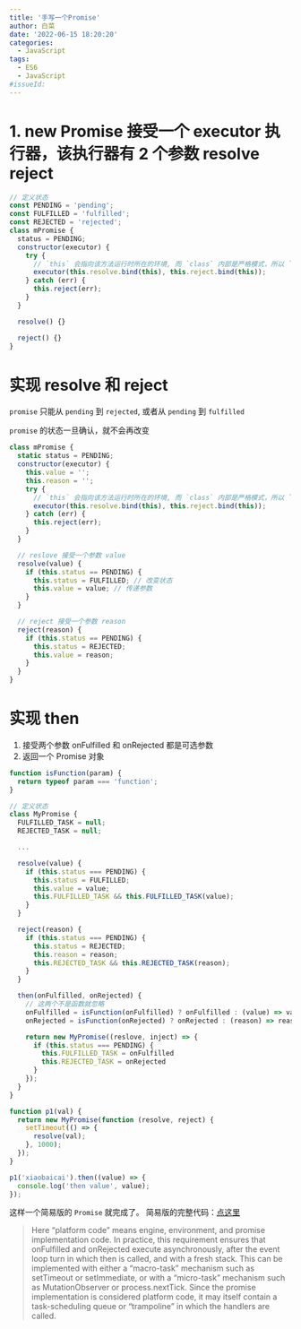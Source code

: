 ```yaml
---
title: '手写一个Promise'
author: 白菜
date: '2022-06-15 18:20:20'
categories:
  - JavaScript
tags:
  - ES6
  - JavaScript
#issueId:
---
```


# 1. new Promise 接受一个 executor 执行器，该执行器有 2 个参数 resolve reject

```javascript
// 定义状态
const PENDING = 'pending';
const FULFILLED = 'fulfilled';
const REJECTED = 'rejected';
class mPromise {
  status = PENDING;
  constructor(executor) {
    try {
      // `this` 会指向该方法运行时所在的环境, 而 `class` 内部是严格模式，所以 `this` 实际指向的是 `undefined`，具体看一查看另一 todo
      executor(this.resolve.bind(this), this.reject.bind(this));
    } catch (err) {
      this.reject(err);
    }
  }

  resolve() {}

  reject() {}
}
```

# 实现 resolve 和 reject

`promise` 只能从 `pending` 到 `rejected`, 或者从 `pending` 到 `fulfilled`

`promise` 的状态一旦确认，就不会再改变

```javascript
class mPromise {
  static status = PENDING;
  constructor(executor) {
    this.value = '';
    this.reason = '';
    try {
      // `this` 会指向该方法运行时所在的环境, 而 `class` 内部是严格模式，所以 `this` 实际指向的是 `undefined`，具体看一查看另一 todo
      executor(this.resolve.bind(this), this.reject.bind(this));
    } catch (err) {
      this.reject(err);
    }
  }

  // reslove 接受一个参数 value
  resolve(value) {
    if (this.status == PENDING) {
      this.status = FULFILLED; // 改变状态
      this.value = value; // 传递参数
    }
  }

  // reject 接受一个参数 reason
  reject(reason) {
    if (this.status == PENDING) {
      this.status = REJECTED;
      this.value = reason;
    }
  }
}
```

# 实现 then

1. 接受两个参数 onFulfilled 和 onRejected 都是可选参数
2. 返回一个 Promise 对象
```javascript
function isFunction(param) {
  return typeof param === 'function';
}

// 定义状态
class MyPromise {
  FULFILLED_TASK = null;
  REJECTED_TASK = null;

  ...

  resolve(value) {
    if (this.status === PENDING) {
      this.status = FULFILLED;
      this.value = value;
      this.FULFILLED_TASK && this.FULFILLED_TASK(value);
    }
  }

  reject(reason) {
    if (this.status === PENDING) {
      this.status = REJECTED;
      this.reason = reason;
      this.REJECTED_TASK && this.REJECTED_TASK(reason);
    }
  }

  then(onFulfilled, onRejected) {
    // 这两个不是函数就忽略
    onFulfilled = isFunction(onFulfilled) ? onFulfilled : (value) => value;
    onRejected = isFunction(onRejected) ? onRejected : (reason) => reason;

    return new MyPromise((reslove, inject) => {
      if (this.status === PENDING) {
        this.FULFILLED_TASK = onFulfilled
        this.REJECTED_TASK = onRejected
      }
    });
  }
}

function p1(val) {
  return new MyPromise(function (resolve, reject) {
    setTimeout(() => {
      resolve(val);
    }, 1000);
  });
}

p1('xiaobaicai').then((value) => {
  console.log('then value', value);
});

```

这样一个简易版的 `Promise` 就完成了。 简易版的完整代码：[点这里](https://github.com/AccompanyZiHao/vuepress/blob/master/docs/javaScript/Promise_01.js)

> Here “platform code” means engine, environment, and promise implementation code. In practice, this requirement ensures that onFulfilled and onRejected execute asynchronously, after the event loop turn in which then is called, and with a fresh stack. This can be implemented with either a “macro-task” mechanism such as setTimeout or setImmediate, or with a “micro-task” mechanism such as MutationObserver or process.nextTick. Since the promise implementation is considered platform code, it may itself contain a task-scheduling queue or “trampoline” in which the handlers are called.
